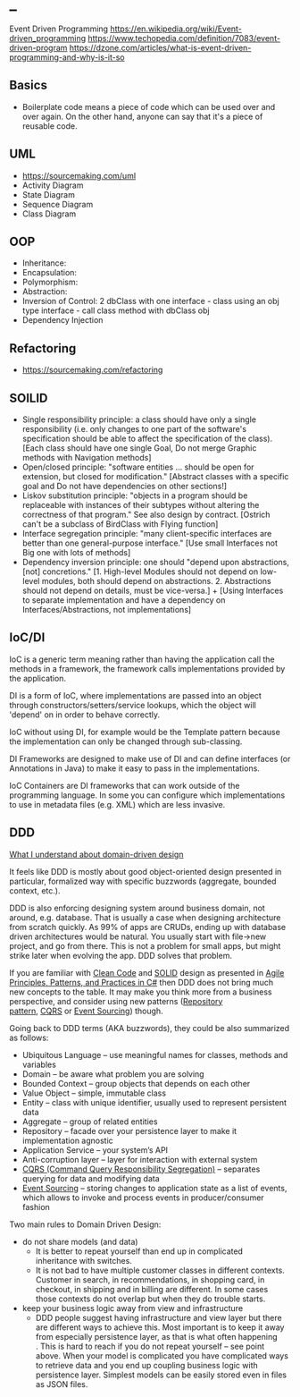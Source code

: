 # _

Event Driven Programming
https://en.wikipedia.org/wiki/Event-driven_programming
https://www.techopedia.com/definition/7083/event-driven-program
https://dzone.com/articles/what-is-event-driven-programming-and-why-is-it-so

## Basics

* Boilerplate code means a piece of code which can be used over and over again. On the other hand, anyone can say that it's a piece of reusable code.

## UML

* https://sourcemaking.com/uml
* Activity Diagram
* State Diagram
* Sequence Diagram
* Class Diagram

## OOP

* Inheritance:
* Encapsulation:
* Polymorphism:
* Abstraction:
* Inversion of Control: 2 dbClass with one interface - class using an obj type interface  - call class method with dbClass obj
* Dependency Injection

## Refactoring

* https://sourcemaking.com/refactoring

## SOILID

* Single responsibility principle: a class should have only a single responsibility (i.e. only changes to one part of the software's specification should be able to affect the specification of the class). [Each class should have one single Goal, Do not merge Graphic methods with Navigation methods]
* Open/closed principle: "software entities … should be open for extension, but closed for modification." [Abstract classes with a specific goal and Do not have dependencies on other sections!]
* Liskov substitution principle: "objects in a program should be replaceable with instances of their subtypes without altering the correctness of that program." See also design by contract. [Ostrich can't be a subclass of BirdClass with Flying function]
* Interface segregation principle: "many client-specific interfaces are better than one general-purpose interface." [Use small Interfaces not Big one with lots of methods]
* Dependency inversion principle: one should "depend upon abstractions, [not] concretions." [1. High-level Modules should not depend on low-level modules, both should depend on abstractions. 2. Abstractions should not depend on details, must be vice-versa.] + [Using Interfaces to separate implementation and have a dependency on Interfaces/Abstractions, not implementations]

## IoC/DI

IoC is a generic term meaning rather than having the application call the methods in a framework, the framework calls implementations provided by the application.

DI is a form of IoC, where implementations are passed into an object through constructors/setters/service lookups, which the object will 'depend' on in order to behave correctly.

IoC without using DI, for example would be the Template pattern because the implementation can only be changed through sub-classing.

DI Frameworks are designed to make use of DI and can define interfaces (or Annotations in Java) to make it easy to pass in the implementations.

IoC Containers are DI frameworks that can work outside of the programming language. In some you can configure which implementations to use in metadata files (e.g. XML) which are less invasive.

## DDD

[What I understand about domain-driven design](https://medium.com/code-thoughts/what-i-understand-about-domain-driven-design-f7fbd00e364f)

It feels like DDD is mostly about good object-oriented design presented in particular, formalized way with specific buzzwords (aggregate, bounded context, etc.).

DDD is also enforcing designing system around business domain, not around, e.g. database. That is usually a case when designing architecture from scratch quickly. As 99% of apps are CRUDs, ending up with database driven architectures would be natural. You usually start with file->new project, and go from there. This is not a problem for small apps, but might strike later when evolving the app. DDD solves that problem.

If you are familiar with [Clean Code](https://amzn.to/2BBzG84) and [SOLID](https://en.wikipedia.org/wiki/SOLID) design as presented in [Agile Principles, Patterns, and Practices in C#](https://amzn.to/2LxBMuv) then DDD does not bring much new concepts to the table. It may make you think more from a business perspective, and consider using new patterns ([Repository pattern](https://deviq.com/repository-pattern/), [CQRS](https://martinfowler.com/bliki/CQRS.html) or [Event Sourcing](https://martinfowler.com/eaaDev/EventSourcing.html)) though.

Going back to DDD terms (AKA buzzwords), they could be also summarized as follows:

- Ubiquitous Language – use meaningful names for classes, methods and variables
- Domain – be aware what problem you are solving
- Bounded Context – group objects that depends on each other
- Value Object – simple, immutable class
- Entity – class with unique identifier, usually used to represent persistent data
- Aggregate – group of related entities
- Repository – facade over your persistence layer to make it implementation agnostic
- Application Service – your system’s API
- Anti-corruption layer – layer for interaction with external system
- [CQRS (Command Query Responsibility Segregation)](https://martinfowler.com/bliki/CQRS.html) – separates querying for data and modifying data
- [Event Sourcing](https://martinfowler.com/eaaDev/EventSourcing.html) – storing changes to application state as a list of events, which allows to invoke and process events in producer/consumer fashion

Two main rules to Domain Driven Design:

- do not share models (and data)
  - It is better to repeat yourself than end up in complicated inheritance with switches.
  - It is not bad to have multiple customer classes in different contexts. Customer in search, in recommendations, in shopping card, in checkout, in shipping and in billing are different. In some cases those contexts do not overlap but when they do trouble starts.
- keep your business logic away from view and infrastructure
  - DDD people suggest having infrastructure and view layer but there are different ways to achieve this. Most important is to keep it away from especially persistence layer, as that is what often happening . This is hard to reach if you do not repeat yourself – see point above. When your model is complicated you have complicated ways to retrieve data and you end up coupling business logic with persistence layer. Simplest models can be easily stored even in files as JSON files.
